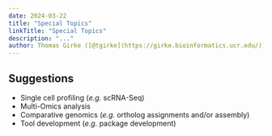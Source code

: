 ```yaml
---
date: 2024-03-22
title: "Special Topics"
linkTitle: "Special Topics"
description: "..."
author: Thomas Girke ([@tgirke](https://girke.bioinformatics.ucr.edu/))
---
```


## Suggestions

+ Single cell profiling (_e.g._ scRNA-Seq) 
+ Multi-Omics analysis
+ Comparative genomics (_e.g._ ortholog assignments and/or assembly)
+ Tool development (_e.g._ package development)

